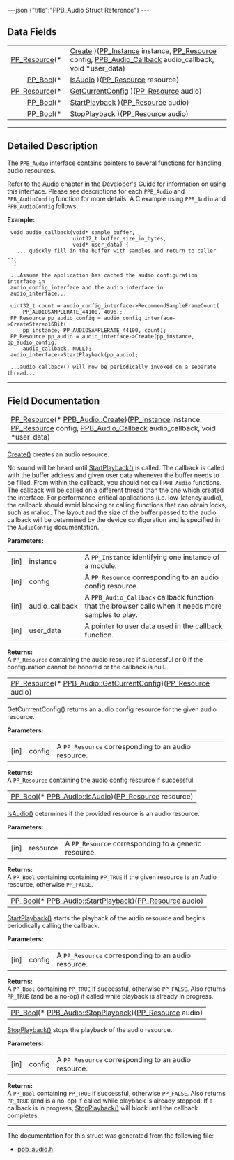 ---json {"title":"PPB\_Audio Struct Reference"} ---

Data Fields
-----------

<table><tbody><tr class="odd"><td style="text-align: right;"><a href="/docs/native-client/pepper_beta/c/group___typedefs#gafdc3895ee80f4750d0d95ae1b677e9b7" class="el">PP_Resource</a>(* </td><td><a href="/docs/native-client/pepper_beta/c/struct_p_p_b___audio__1__1#a9714ecad5eeefae9d5d98c5ea29ac5ce" class="el">Create</a> )(<a href="/docs/native-client/pepper_beta/c/group___typedefs#ga89b662403e6a687bb914b80114c0d19d" class="el">PP_Instance</a> instance, <a href="/docs/native-client/pepper_beta/c/group___typedefs#gafdc3895ee80f4750d0d95ae1b677e9b7" class="el">PP_Resource</a> config, <a href="/docs/native-client/pepper_beta/c/group___typedefs#ga2ec91970f3cb75769ce631b3b732803e" class="el">PPB_Audio_Callback</a> audio_callback, void *user_data)</td></tr><tr class="even"><td style="text-align: right;"><a href="/docs/native-client/pepper_beta/c/group___enums#ga4f272d99be14aacafe08dfd4ef830918" class="el">PP_Bool</a>(* </td><td><a href="/docs/native-client/pepper_beta/c/struct_p_p_b___audio__1__1#af516cae7c19f1439d630fd58049db85b" class="el">IsAudio</a> )(<a href="/docs/native-client/pepper_beta/c/group___typedefs#gafdc3895ee80f4750d0d95ae1b677e9b7" class="el">PP_Resource</a> resource)</td></tr><tr class="odd"><td style="text-align: right;"><a href="/docs/native-client/pepper_beta/c/group___typedefs#gafdc3895ee80f4750d0d95ae1b677e9b7" class="el">PP_Resource</a>(* </td><td><a href="/docs/native-client/pepper_beta/c/struct_p_p_b___audio__1__1#a85615368f68e629eaeef6507e6b5f8b3" class="el">GetCurrentConfig</a> )(<a href="/docs/native-client/pepper_beta/c/group___typedefs#gafdc3895ee80f4750d0d95ae1b677e9b7" class="el">PP_Resource</a> audio)</td></tr><tr class="even"><td style="text-align: right;"><a href="/docs/native-client/pepper_beta/c/group___enums#ga4f272d99be14aacafe08dfd4ef830918" class="el">PP_Bool</a>(* </td><td><a href="/docs/native-client/pepper_beta/c/struct_p_p_b___audio__1__1#a764b5ba357af0f781839c4f696615a23" class="el">StartPlayback</a> )(<a href="/docs/native-client/pepper_beta/c/group___typedefs#gafdc3895ee80f4750d0d95ae1b677e9b7" class="el">PP_Resource</a> audio)</td></tr><tr class="odd"><td style="text-align: right;"><a href="/docs/native-client/pepper_beta/c/group___enums#ga4f272d99be14aacafe08dfd4ef830918" class="el">PP_Bool</a>(* </td><td><a href="/docs/native-client/pepper_beta/c/struct_p_p_b___audio__1__1#a82049c2fbe4f151839fd13f8d10e8395" class="el">StopPlayback</a> )(<a href="/docs/native-client/pepper_beta/c/group___typedefs#gafdc3895ee80f4750d0d95ae1b677e9b7" class="el">PP_Resource</a> audio)</td></tr></tbody></table>

------------------------------------------------------------------------

<span id="details" class="anchor" style="margin: 0;"></span>

Detailed Description
--------------------

The `PPB_Audio` interface contains pointers to several functions for handling audio resources.

Refer to the [Audio](/docs/native-client/devguide/coding/audio) chapter in the Developer's Guide for information on using this interface. Please see descriptions for each `PPB_Audio` and `PPB_AudioConfig` function for more details. A C example using `PPB_Audio` and `PPB_AudioConfig` follows.

**Example:**

     void audio_callback(void* sample_buffer,
                         uint32_t buffer_size_in_bytes,
                         void* user_data) {
       ... quickly fill in the buffer with samples and return to caller ...
      }

     ...Assume the application has cached the audio configuration interface in
     audio_config_interface and the audio interface in
     audio_interface...

     uint32_t count = audio_config_interface->RecommendSampleFrameCount(
         PP_AUDIOSAMPLERATE_44100, 4096);
     PP_Resource pp_audio_config = audio_config_interface->CreateStereo16Bit(
         pp_instance, PP_AUDIOSAMPLERATE_44100, count);
     PP_Resource pp_audio = audio_interface->Create(pp_instance, pp_audio_config,
         audio_callback, NULL);
     audio_interface->StartPlayback(pp_audio);

     ...audio_callback() will now be periodically invoked on a separate thread...

------------------------------------------------------------------------

Field Documentation
-------------------

<span id="a9714ecad5eeefae9d5d98c5ea29ac5ce" class="anchor" style="margin: 0;"></span>

<table><tbody><tr class="odd"><td><a href="/docs/native-client/pepper_beta/c/group___typedefs#gafdc3895ee80f4750d0d95ae1b677e9b7" class="el">PP_Resource</a>(* <a href="/docs/native-client/pepper_beta/c/struct_p_p_b___audio__1__1#a9714ecad5eeefae9d5d98c5ea29ac5ce" class="el">PPB_Audio::Create</a>)(<a href="/docs/native-client/pepper_beta/c/group___typedefs#ga89b662403e6a687bb914b80114c0d19d" class="el">PP_Instance</a> instance, <a href="/docs/native-client/pepper_beta/c/group___typedefs#gafdc3895ee80f4750d0d95ae1b677e9b7" class="el">PP_Resource</a> config, <a href="/docs/native-client/pepper_beta/c/group___typedefs#ga2ec91970f3cb75769ce631b3b732803e" class="el">PPB_Audio_Callback</a> audio_callback, void *user_data)</td></tr></tbody></table>

<a href="/docs/native-client/pepper_beta/c/struct_p_p_b___audio__1__1#a9714ecad5eeefae9d5d98c5ea29ac5ce" class="el" title="Create() creates an audio resource.">Create()</a> creates an audio resource.

No sound will be heard until <a href="/docs/native-client/pepper_beta/c/struct_p_p_b___audio__1__1#a764b5ba357af0f781839c4f696615a23" class="el" title="StartPlayback() starts the playback of the audio resource and begins periodically calling the callbac...">StartPlayback()</a> is called. The callback is called with the buffer address and given user data whenever the buffer needs to be filled. From within the callback, you should not call `PPB_Audio` functions. The callback will be called on a different thread than the one which created the interface. For performance-critical applications (i.e. low-latency audio), the callback should avoid blocking or calling functions that can obtain locks, such as malloc. The layout and the size of the buffer passed to the audio callback will be determined by the device configuration and is specified in the `AudioConfig` documentation.

**Parameters:**  
<table><tbody><tr class="odd"><td>[in]</td><td>instance</td><td>A <code>PP_Instance</code> identifying one instance of a module.</td></tr><tr class="even"><td>[in]</td><td>config</td><td>A <code>PP_Resource</code> corresponding to an audio config resource.</td></tr><tr class="odd"><td>[in]</td><td>audio_callback</td><td>A <code>PPB_Audio_Callback</code> callback function that the browser calls when it needs more samples to play.</td></tr><tr class="even"><td>[in]</td><td>user_data</td><td>A pointer to user data used in the callback function.</td></tr></tbody></table>

<!-- -->

**Returns:**  
A `PP_Resource` containing the audio resource if successful or 0 if the configuration cannot be honored or the callback is null.

<span id="a85615368f68e629eaeef6507e6b5f8b3" class="anchor" style="margin: 0;"></span>

<table><tbody><tr class="odd"><td><a href="/docs/native-client/pepper_beta/c/group___typedefs#gafdc3895ee80f4750d0d95ae1b677e9b7" class="el">PP_Resource</a>(* <a href="/docs/native-client/pepper_beta/c/struct_p_p_b___audio__1__1#a85615368f68e629eaeef6507e6b5f8b3" class="el">PPB_Audio::GetCurrentConfig</a>)(<a href="/docs/native-client/pepper_beta/c/group___typedefs#gafdc3895ee80f4750d0d95ae1b677e9b7" class="el">PP_Resource</a> audio)</td></tr></tbody></table>

GetCurrrentConfig() returns an audio config resource for the given audio resource.

**Parameters:**  
<table><tbody><tr class="odd"><td>[in]</td><td>config</td><td>A <code>PP_Resource</code> corresponding to an audio resource.</td></tr></tbody></table>

<!-- -->

**Returns:**  
A `PP_Resource` containing the audio config resource if successful.

<span id="af516cae7c19f1439d630fd58049db85b" class="anchor" style="margin: 0;"></span>

<table><tbody><tr class="odd"><td><a href="/docs/native-client/pepper_beta/c/group___enums#ga4f272d99be14aacafe08dfd4ef830918" class="el">PP_Bool</a>(* <a href="/docs/native-client/pepper_beta/c/struct_p_p_b___audio__1__1#af516cae7c19f1439d630fd58049db85b" class="el">PPB_Audio::IsAudio</a>)(<a href="/docs/native-client/pepper_beta/c/group___typedefs#gafdc3895ee80f4750d0d95ae1b677e9b7" class="el">PP_Resource</a> resource)</td></tr></tbody></table>

<a href="/docs/native-client/pepper_beta/c/struct_p_p_b___audio__1__1#af516cae7c19f1439d630fd58049db85b" class="el" title="IsAudio() determines if the provided resource is an audio resource.">IsAudio()</a> determines if the provided resource is an audio resource.

**Parameters:**  
<table><tbody><tr class="odd"><td>[in]</td><td>resource</td><td>A <code>PP_Resource</code> corresponding to a generic resource.</td></tr></tbody></table>

<!-- -->

**Returns:**  
A `PP_Bool` containing containing `PP_TRUE` if the given resource is an Audio resource, otherwise `PP_FALSE`.

<span id="a764b5ba357af0f781839c4f696615a23" class="anchor" style="margin: 0;"></span>

<table><tbody><tr class="odd"><td><a href="/docs/native-client/pepper_beta/c/group___enums#ga4f272d99be14aacafe08dfd4ef830918" class="el">PP_Bool</a>(* <a href="/docs/native-client/pepper_beta/c/struct_p_p_b___audio__1__1#a764b5ba357af0f781839c4f696615a23" class="el">PPB_Audio::StartPlayback</a>)(<a href="/docs/native-client/pepper_beta/c/group___typedefs#gafdc3895ee80f4750d0d95ae1b677e9b7" class="el">PP_Resource</a> audio)</td></tr></tbody></table>

<a href="/docs/native-client/pepper_beta/c/struct_p_p_b___audio__1__1#a764b5ba357af0f781839c4f696615a23" class="el" title="StartPlayback() starts the playback of the audio resource and begins periodically calling the callbac...">StartPlayback()</a> starts the playback of the audio resource and begins periodically calling the callback.

**Parameters:**  
<table><tbody><tr class="odd"><td>[in]</td><td>config</td><td>A <code>PP_Resource</code> corresponding to an audio resource.</td></tr></tbody></table>

<!-- -->

**Returns:**  
A `PP_Bool` containing `PP_TRUE` if successful, otherwise `PP_FALSE`. Also returns `PP_TRUE` (and be a no-op) if called while playback is already in progress.

<span id="a82049c2fbe4f151839fd13f8d10e8395" class="anchor" style="margin: 0;"></span>

<table><tbody><tr class="odd"><td><a href="/docs/native-client/pepper_beta/c/group___enums#ga4f272d99be14aacafe08dfd4ef830918" class="el">PP_Bool</a>(* <a href="/docs/native-client/pepper_beta/c/struct_p_p_b___audio__1__1#a82049c2fbe4f151839fd13f8d10e8395" class="el">PPB_Audio::StopPlayback</a>)(<a href="/docs/native-client/pepper_beta/c/group___typedefs#gafdc3895ee80f4750d0d95ae1b677e9b7" class="el">PP_Resource</a> audio)</td></tr></tbody></table>

<a href="/docs/native-client/pepper_beta/c/struct_p_p_b___audio__1__1#a82049c2fbe4f151839fd13f8d10e8395" class="el" title="StopPlayback() stops the playback of the audio resource.">StopPlayback()</a> stops the playback of the audio resource.

**Parameters:**  
<table><tbody><tr class="odd"><td>[in]</td><td>config</td><td>A <code>PP_Resource</code> corresponding to an audio resource.</td></tr></tbody></table>

<!-- -->

**Returns:**  
A `PP_Bool` containing `PP_TRUE` if successful, otherwise `PP_FALSE`. Also returns `PP_TRUE` (and is a no-op) if called while playback is already stopped. If a callback is in progress, <a href="/docs/native-client/pepper_beta/c/struct_p_p_b___audio__1__1#a82049c2fbe4f151839fd13f8d10e8395" class="el" title="StopPlayback() stops the playback of the audio resource.">StopPlayback()</a> will block until the callback completes.

------------------------------------------------------------------------

The documentation for this struct was generated from the following file:

-   <a href="/docs/native-client/pepper_beta/c/ppb__audio_8h/" class="el">ppb_audio.h</a>
